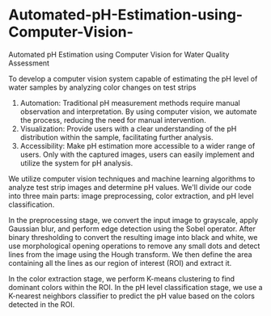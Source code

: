 # Automated-pH-Estimation-using-Computer-Vision-
Automated pH Estimation using Computer Vision  for Water Quality Assessment

To develop a computer vision system capable of estimating the pH level of water samples by analyzing color changes on test strips
1. Automation: Traditional pH measurement methods require manual observation and interpretation. By using computer vision, we automate the process, reducing the need for manual intervention.
2. Visualization: Provide users with a clear understanding of the pH distribution within the sample, facilitating further analysis.
3. Accessibility:  Make pH estimation more accessible to a wider range of users. Only with the captured images, users can easily implement and utilize the system for pH analysis.

We utilize computer vision techniques and machine learning algorithms to analyze test strip images and determine pH values. We'll divide our code into three main parts: image preprocessing, color extraction, and pH level classification.

In the preprocessing stage, we convert the input image to grayscale, apply Gaussian blur, and perform edge detection using the Sobel operator. After binary thresholding to convert the resulting image into black and white, we use morphological opening operations to remove any small dots and detect lines from the image using the Hough transform. We then define the area containing all the lines as our region of interest (ROI) and extract it.

In the color extraction stage, we perform K-means clustering to find dominant colors within the ROI. 
In the pH level classification stage, we use a K-nearest neighbors classifier to predict the pH value based on the colors detected in the ROI.
